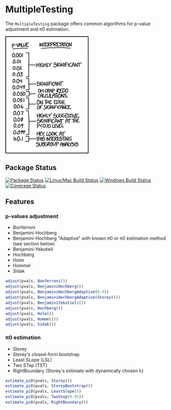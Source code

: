 # MultipleTesting

The `MultipleTesting` package offers common algorithms for p-value adjustment and π0 estimation.

![xkcd p-value guide](pvalues.png)


## Package Status

[![Package Status](http://pkg.julialang.org/badges/MultipleTesting_0.4.svg)](http://pkg.julialang.org/?pkg=MultipleTesting)
[![Linux/Mac Build Status](https://travis-ci.org/julian-gehring/MultipleTesting.jl.svg?branch=master)](https://travis-ci.org/julian-gehring/MultipleTesting.jl)
[![Windows Build Status](https://ci.appveyor.com/api/projects/status/1ld0ppptisirryt1/branch/master?svg=true)](https://ci.appveyor.com/project/julian-gehring/multipletesting-jl/branch/master)
[![Coverage Status](http://codecov.io/github/julian-gehring/MultipleTesting.jl/coverage.svg?branch=master)](http://codecov.io/github/julian-gehring/MultipleTesting.jl?branch=master&view=all)


## Features

### p-values adjustment

* Bonferroni
* Benjamini-Hochberg
* Benjamini-Hochberg "Adaptive" with known π0 or π0 estimation method (see section below)
* Benjamini-Yekutieli
* Hochberg
* Holm
* Hommel
* Sidak

```julia
adjust(pvals, Bonferroni())
adjust(pvals, BenjaminiHochberg())
adjust(pvals, BenjaminiHochbergAdaptive(0.9))
adjust(pvals, BenjaminiHochbergAdaptive(Storey()))
adjust(pvals, BenjaminiYekutieli())
adjust(pvals, Hochberg())
adjust(pvals, Holm())
adjust(pvals, Hommel())
adjust(pvals, Sidak())
```

### π0 estimation

* Storey
* Storey's closed-form bootstrap
* Least SLope (LSL)
* Two STep (TST)
* RightBoundary (Storey's estimate with dynamically chosen λ)

```julia
estimate_pi0(pvals, Storey())
estimate_pi0(pvals, StoreyBootstrap())
estimate_pi0(pvals, LeastSlope())
estimate_pi0(pvals, TwoStep(0.05))
estimate_pi0(pvals, RightBoundary())
```
